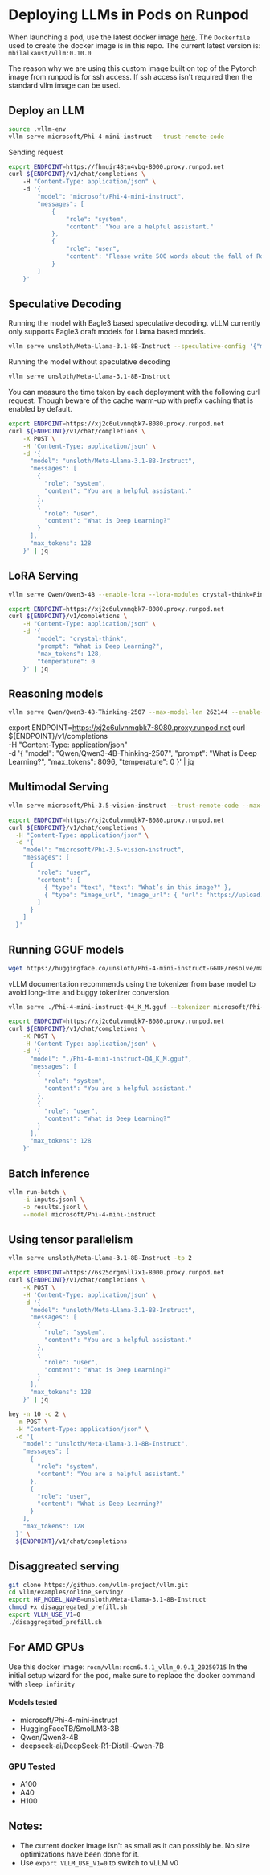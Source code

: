 # Deploying LLMs in Pods on Runpod
When launching a pod, use the latest docker image [here](https://hub.docker.com/repository/docker/mbilalkaust/vllm/general). The `Dockerfile` used to create the docker image is in this repo. 
The current latest version is: `mbilalkaust/vllm:0.10.0`

The reason why we are using this custom image built on top of the Pytorch image from runpod is for ssh access. If ssh access isn't required then the standard vllm image can be used.

## Deploy an LLM
```sh
source .vllm-env
vllm serve microsoft/Phi-4-mini-instruct --trust-remote-code
```

Sending request
```sh
export ENDPOINT=https://fhnuir48tn4vbg-8000.proxy.runpod.net
curl ${ENDPOINT}/v1/chat/completions \                                                 
    -H "Content-Type: application/json" \                                                                                                               
    -d '{
        "model": "microsoft/Phi-4-mini-instruct",
        "messages": [
            {
                "role": "system",
                "content": "You are a helpful assistant."
            },
            {
                "role": "user",
                "content": "Please write 500 words about the fall of Rome."
            }
        ]
    }'
```


## Speculative Decoding
Running the model with Eagle3 based speculative decoding. vLLM currently only supports Eagle3 draft models for Llama based models.
```sh
vllm serve unsloth/Meta-Llama-3.1-8B-Instruct --speculative-config '{"model": "yuhuili/EAGLE3-LLaMA3.1-Insuct-8B", "draft_tensor_parallel_size": 1, "num_speculative_tokens": 5, "method": "eagle3"}'
```

Running the model without speculative decoding
```sh
vllm serve unsloth/Meta-Llama-3.1-8B-Instruct
```

You can measure the time taken by each deployment with the following curl request. Though beware of the cache warm-up with prefix caching that is enabled by default.
```sh 
export ENDPOINT=https://xj2c6ulvnmqbk7-8080.proxy.runpod.net
curl ${ENDPOINT}/v1/chat/completions \
    -X POST \
    -H 'Content-Type: application/json' \
    -d '{
      "model": "unsloth/Meta-Llama-3.1-8B-Instruct",
      "messages": [
        {
          "role": "system",
          "content": "You are a helpful assistant."
        },
        {
          "role": "user",
          "content": "What is Deep Learning?"
        }
      ],
      "max_tokens": 128
    }' | jq
```

## LoRA Serving
```sh
vllm serve Qwen/Qwen3-4B --enable-lora --lora-modules crystal-think=PinkPixel/Crystal-Think-V2 --max-lora-rank 32
```

```sh
export ENDPOINT=https://xj2c6ulvnmqbk7-8080.proxy.runpod.net
curl ${ENDPOINT}/v1/completions \
    -H "Content-Type: application/json" \
    -d '{
        "model": "crystal-think",
        "prompt": "What is Deep Learning?",
        "max_tokens": 128,
        "temperature": 0
    }' | jq
```

## Reasoning models

```sh
vllm serve Qwen/Qwen3-4B-Thinking-2507 --max-model-len 262144 --enable-reasoning --reasoning-parser deepseek_r1
```

export ENDPOINT=https://xj2c6ulvnmqbk7-8080.proxy.runpod.net
curl ${ENDPOINT}/v1/completions \
    -H "Content-Type: application/json" \
    -d '{
        "model": "Qwen/Qwen3-4B-Thinking-2507",
        "prompt": "What is Deep Learning?",
        "max_tokens": 8096,
        "temperature": 0
    }' | jq


## Multimodal Serving
```sh
vllm serve microsoft/Phi-3.5-vision-instruct --trust-remote-code --max-model-len 8192
```

```sh
export ENDPOINT=https://xj2c6ulvnmqbk7-8080.proxy.runpod.net
curl ${ENDPOINT}/v1/chat/completions \
  -H "Content-Type: application/json" \
  -d '{
    "model": "microsoft/Phi-3.5-vision-instruct",
    "messages": [
      {
        "role": "user",
        "content": [
          { "type": "text", "text": "What’s in this image?" },
          { "type": "image_url", "image_url": { "url": "https://upload.wikimedia.org/wikipedia/commons/thumb/d/dd/Gfp-wisconsin-madison-the-nature-boardwalk.jpg/2560px-Gfp-wisconsin-madison-the-nature-boardwalk.jpg" } }
        ]
      }
    ]
  }'
```

## Running GGUF models
```sh
wget https://huggingface.co/unsloth/Phi-4-mini-instruct-GGUF/resolve/main/Phi-4-mini-instruct-Q4_K_M.gguf
```

vLLM documentation recommends using the tokenizer from base model to avoid long-time and buggy tokenizer conversion.
```sh
vllm serve ./Phi-4-mini-instruct-Q4_K_M.gguf --tokenizer microsoft/Phi-4-mini-instruct
```

```sh
export ENDPOINT=https://xj2c6ulvnmqbk7-8080.proxy.runpod.net
curl ${ENDPOINT}/v1/chat/completions \
    -X POST \
    -H 'Content-Type: application/json' \
    -d '{
      "model": "./Phi-4-mini-instruct-Q4_K_M.gguf",
      "messages": [
        {
          "role": "system",
          "content": "You are a helpful assistant."
        },
        {
          "role": "user",
          "content": "What is Deep Learning?"
        }
      ],
      "max_tokens": 128
    }'
```

## Batch inference
```sh
vllm run-batch \
    -i inputs.jsonl \
    -o results.jsonl \
    --model microsoft/Phi-4-mini-instruct
```

## Using tensor parallelism
```sh
vllm serve unsloth/Meta-Llama-3.1-8B-Instruct -tp 2
```

```sh 
export ENDPOINT=https://6s25orgm5ll7x1-8000.proxy.runpod.net
curl ${ENDPOINT}/v1/chat/completions \
    -X POST \
    -H 'Content-Type: application/json' \
    -d '{
      "model": "unsloth/Meta-Llama-3.1-8B-Instruct",
      "messages": [
        {
          "role": "system",
          "content": "You are a helpful assistant."
        },
        {
          "role": "user",
          "content": "What is Deep Learning?"
        }
      ],
      "max_tokens": 128
    }' | jq
```

```sh
hey -n 10 -c 2 \
  -m POST \
  -H "Content-Type: application/json" \
  -d '{
    "model": "unsloth/Meta-Llama-3.1-8B-Instruct",
    "messages": [
      {
        "role": "system",
        "content": "You are a helpful assistant."
      },
      {
        "role": "user",
        "content": "What is Deep Learning?"
      }
    ],
    "max_tokens": 128
  }' \
  ${ENDPOINT}/v1/chat/completions
```

## Disaggreated serving
```sh
git clone https://github.com/vllm-project/vllm.git
cd vllm/examples/online_serving/
export HF_MODEL_NAME=unsloth/Meta-Llama-3.1-8B-Instruct
chmod +x disaggregated_prefill.sh
export VLLM_USE_V1=0
./disaggregated_prefill.sh
```


## For AMD GPUs
Use this docker image: `rocm/vllm:rocm6.4.1_vllm_0.9.1_20250715`
In the initial setup wizard for the pod, make sure to replace the docker command with `sleep infinity`

#### Models tested 
- microsoft/Phi-4-mini-instruct
- HuggingFaceTB/SmolLM3-3B
- Qwen/Qwen3-4B
- deepseek-ai/DeepSeek-R1-Distill-Qwen-7B

### GPU Tested
- A100
- A40
- H100

## Notes:
- The current docker image isn't as small as it can possibly be. No size optimizations have been done for it.
- Use `export VLLM_USE_V1=0` to switch to vLLM v0